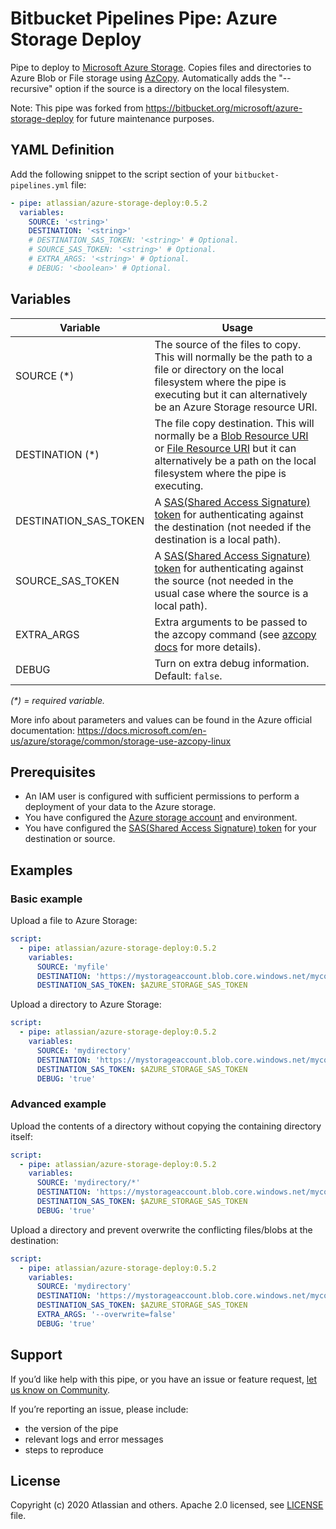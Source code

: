 # Bitbucket Pipelines Pipe: Azure Storage Deploy

Pipe to deploy to [Microsoft Azure Storage](https://azure.microsoft.com/services/storage/).
Copies files and directories to Azure Blob or File storage
using [AzCopy][azcopy docs].
Automatically adds the "--recursive" option if the source is a directory on the local filesystem.

Note: This pipe was forked from https://bitbucket.org/microsoft/azure-storage-deploy for future maintenance purposes.

## YAML Definition

Add the following snippet to the script section of your `bitbucket-pipelines.yml` file:

```yaml
- pipe: atlassian/azure-storage-deploy:0.5.2
  variables:
    SOURCE: '<string>'
    DESTINATION: '<string>'
    # DESTINATION_SAS_TOKEN: '<string>' # Optional.
    # SOURCE_SAS_TOKEN: '<string>' # Optional.
    # EXTRA_ARGS: '<string>' # Optional.
    # DEBUG: '<boolean>' # Optional.
```

## Variables

| Variable                   | Usage                                                |
| ----------------------------- | ---------------------------------------------------- |
| SOURCE (*)                    |  The source of the files to copy. This will normally be the path to a file or directory on the local filesystem where the pipe is executing but it can alternatively be an Azure Storage resource URI. |
| DESTINATION (*)               |  The file copy destination. This will normally be a [Blob Resource URI][Blob Resource URI] or [File Resource URI][File Resource URI] but it can alternatively be a path on the local filesystem where the pipe is executing. |
| DESTINATION_SAS_TOKEN         |  A [SAS(Shared Access Signature) token][SAS token] for authenticating against the destination (not needed if the destination is a local path). |
| SOURCE_SAS_TOKEN              |  A [SAS(Shared Access Signature) token][SAS token] for authenticating against the source (not needed in the usual case where the source is a local path). |
| EXTRA_ARGS                    |  Extra arguments to be passed to the azcopy command (see [azcopy docs][azcopy docs] for more details). |
| DEBUG                         |  Turn on extra debug information. Default: `false`. |

_(*) = required variable._


More info about parameters and values can be found in the Azure official documentation: https://docs.microsoft.com/en-us/azure/storage/common/storage-use-azcopy-linux


## Prerequisites
* An IAM user is configured with sufficient permissions to perform a deployment of your data to the Azure storage.
* You have configured the [Azure storage account][Azure storage account] and environment.
* You have configured the [SAS(Shared Access Signature) token][SAS token] for your destination or source.


## Examples

### Basic example
Upload a file to Azure Storage:

```yaml
script:
  - pipe: atlassian/azure-storage-deploy:0.5.2
    variables:
      SOURCE: 'myfile'
      DESTINATION: 'https://mystorageaccount.blob.core.windows.net/mycontainer/myfile'
      DESTINATION_SAS_TOKEN: $AZURE_STORAGE_SAS_TOKEN
```

Upload a directory to Azure Storage:
```yaml
script:
  - pipe: atlassian/azure-storage-deploy:0.5.2
    variables:
      SOURCE: 'mydirectory'
      DESTINATION: 'https://mystorageaccount.blob.core.windows.net/mycontainer/'
      DESTINATION_SAS_TOKEN: $AZURE_STORAGE_SAS_TOKEN
      DEBUG: 'true'
```

### Advanced example

Upload the contents of a directory without copying the containing directory itself:
```yaml
script:
  - pipe: atlassian/azure-storage-deploy:0.5.2
    variables:
      SOURCE: 'mydirectory/*'
      DESTINATION: 'https://mystorageaccount.blob.core.windows.net/mycontainer/'
      DESTINATION_SAS_TOKEN: $AZURE_STORAGE_SAS_TOKEN
      DEBUG: 'true'
```

Upload a directory and prevent overwrite the conflicting files/blobs at the destination:
```yaml
script:
  - pipe: atlassian/azure-storage-deploy:0.5.2
    variables:
      SOURCE: 'mydirectory'
      DESTINATION: 'https://mystorageaccount.blob.core.windows.net/mycontainer/mydirectory'
      DESTINATION_SAS_TOKEN: $AZURE_STORAGE_SAS_TOKEN
      EXTRA_ARGS: '--overwrite=false'
      DEBUG: 'true'
```

## Support
If you’d like help with this pipe, or you have an issue or feature request, [let us know on Community][community].

If you’re reporting an issue, please include:

- the version of the pipe
- relevant logs and error messages
- steps to reproduce


## License
Copyright (c) 2020 Atlassian and others.
Apache 2.0 licensed, see [LICENSE](LICENSE) file.


[community]: https://community.atlassian.com/t5/forums/postpage/board-id/bitbucket-pipelines-questions?add-tags=pipes,azure,storage

[azcopy docs]: https://docs.microsoft.com/en-us/azure/storage/common/storage-use-azcopy-linux
[Blob Resource URI]: https://docs.microsoft.com/en-us/rest/api/storageservices/naming-and-referencing-containers--blobs--and-metadata#resource-uri-syntax
[File Resource URI]: https://docs.microsoft.com/en-us/rest/api/storageservices/naming-and-referencing-shares--directories--files--and-metadata#resource-uri-syntax
[Azure storage account]: https://docs.microsoft.com/en-us/azure/storage/common/storage-quickstart-create-account
[SAS token]: https://docs.microsoft.com/en-us/azure/storage/common/storage-dotnet-shared-access-signature-part-1